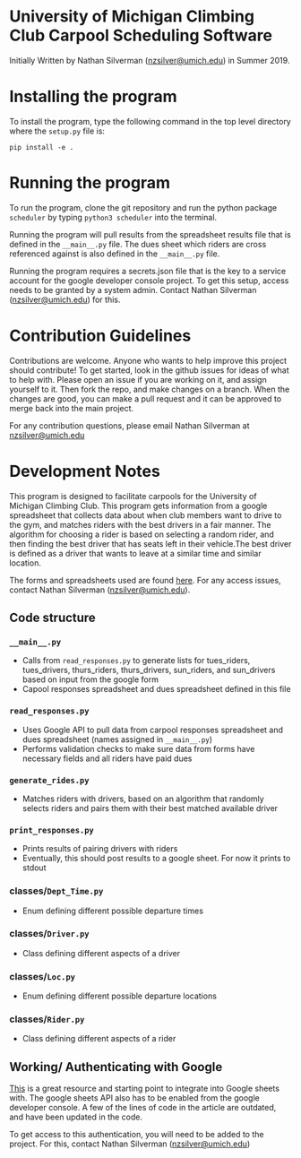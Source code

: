 # University of Michigan Climbing Club Carpool Scheduling Software
Initially Written by Nathan Silverman (nzsilver@umich.edu) in Summer 2019.
# Installing the program
To install the program, type the following command in the top level directory where the `setup.py` file is:

`pip install -e .`

# Running the program
To run the program, clone the git repository and run the python package `scheduler` by typing `python3 scheduler` into the terminal.

Running the program will pull results from the spreadsheet results file that is defined in the `__main__.py` file. The dues sheet which riders are cross referenced against is also defined in the `__main__.py` file.

Running the program requires a secrets.json file that is the key to a service account for the google developer console project. To get this setup, access needs to be granted by a system admin. Contact Nathan Silverman (nzsilver@umich.edu) for this.

# Contribution Guidelines
Contributions are welcome. Anyone who wants to help improve this project should contribute! To get started, look in the github issues for ideas of what to help with. Please open an issue if you are working on it, and assign yourself to it. Then fork the repo, and make changes on a branch. When the changes are good, you can make a pull request and it can be approved to merge back into the main project. 

For any contribution questions, please email Nathan Silverman at nzsilver@umich.edu

# Development Notes
This program is designed to facilitate carpools for the University of Michigan Climbing Club. This program gets information from a google spreadsheet that collects data about when club members want to drive to the gym, and matches riders with the best drivers in a fair manner. The algorithm for choosing a rider is based on selecting a random rider, and then finding the best driver that has seats left in their vehicle.The best driver is defined as a driver that wants to leave at a similar time and similar location.

The forms and spreadsheets used are found [here](https://drive.google.com/drive/u/0/folders/1j1w_0k5bIgqxJfmQmxbZZoGr66fJT4Y4). For any access issues, contact Nathan Silverman (nzsilver@umich.edu).

## Code structure
### `__main__.py`
* Calls from `read_responses.py` to generate lists for tues_riders, tues_drivers, thurs_riders, thurs_drivers, sun_riders, and sun_drivers based on input from the google form
* Capool responses spreadsheet and dues spreadsheet defined in this file


### `read_responses.py`
* Uses Google API to pull data from carpool responses spreadsheet and dues spreadsheet (names assigned in `__main__.py`)
* Performs validation checks to make sure data from forms have necessary fields and all riders have paid dues

### `generate_rides.py`
* Matches riders with drivers, based on an algorithm that randomly selects riders and pairs them with their best matched available driver

### `print_responses.py`
* Prints results of pairing drivers with riders
* Eventually, this should post results to a google sheet. For now it prints to stdout

### classes/`Dept_Time.py`
* Enum defining different possible departure times

### classes/`Driver.py`
* Class defining different aspects of a driver

### classes/`Loc.py`
* Enum defining different possible departure locations

### classes/`Rider.py`
* Class defining different aspects of a rider

## Working/ Authenticating with Google
[This](https://pbpython.com/pandas-google-forms-part1.html) is a great resource and starting point to integrate into Google sheets with. The google sheets API also has to be enabled from the google developer console. A few of the lines of code in the article are outdated, and have been updated in the code.

To get access to this authentication, you will need to be added to the project. For this, contact Nathan Silverman (nzsilver@umich.edu)
